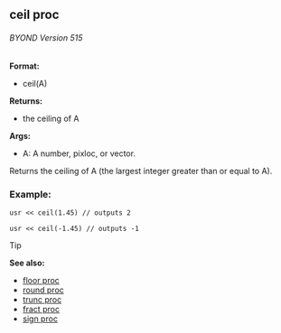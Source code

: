 ## ceil proc 
###### BYOND Version 515

**Format:**
+   ceil(A)

**Returns:**
+   the ceiling of A

**Args:**
+   A: A number, pixloc, or vector.

Returns the ceiling of A (the largest integer greater than or
equal to A).
### Example:

```dm
usr << ceil(1.45) // outputs 2

usr << ceil(-1.45) // outputs -1
```

> [!TIP] 
> **See also:**
> +   [floor proc](/ref/proc/floor.md) 
> +   [round proc](/ref/proc/round.md) 
> +   [trunc proc](/ref/proc/trunc.md) 
> +   [fract proc](/ref/proc/fract.md) 
> +   [sign proc](/ref/proc/sign.md) 